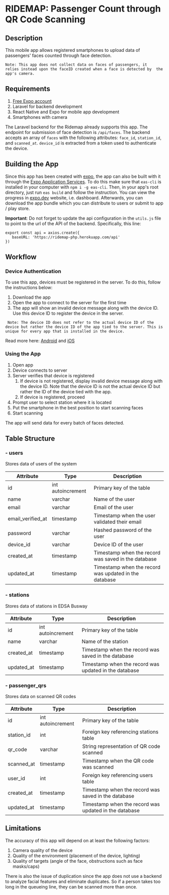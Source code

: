 # RIDEMAP: Passenger Count through QR Code Scanning

## Description

This mobile app allows registered smartphones to upload data
of passengers' faces counted through face detection. 

`Note: This app does not collect data on faces of passengers, it 
relies instead upon the faceID created when a face is detected by 
the app's camera.`

## Requirements

1. [Free Expo account](https://expo.dev/signup)
2. Laravel for backend development
3. React Native and Expo for mobile app development
4. Smartphones with camera

The Laravel backend for the Ridemap already supports this app. The
endpoint for submission of face detection is `/api/faces`. The backend
accepts an array of `faces` with the following attributes: `face_id`,
`station_id`, and `scanned_at`. `device_id` is extracted from a token
used to authenticate the device.

## Building the App

Since this app has been created with [expo](expo.dev),
the app can also be built with it through the
[Expo Application Services](https://docs.expo.dev/eas/).
To do this make sure that `eas-cli` is installed in your
computer with `npm i -g eas-cli`. Then, in your app's root
directory, just run `eas build` and follow the instruction.
You can view the progress in [expo.dev](https://expo.dev/) 
website, i.e. dashboard. Afterwards, you can download the 
app bundle which you can distribute to users or submit to
app / play store.

__Important__: Do not forget to update the api configuration in the
`utils.js` file to point to the url of the API of the backend. Specifically,
this line:

```
export const api = axios.create({
   baseURL: 'https://ridemap-php.herokuapp.com/api'
})
```

## Workflow

### Device Authentication

To use this app, devices must be registered in the server. To do
this, follow the instructions below:

1. Download the app
2. Open the app to connect to the server for the first time
3. The app will show an invalid device message along with the device ID.
Use this device ID to register the device in the server.

`
Note: The device ID does not refer to the actual device ID of the
device but rather the device ID of the app tied to the server. This
is unique for every app that is installed in the device.`

Read more here: [Android](https://docs.expo.dev/versions/v45.0.0/sdk/application/#applicationandroidid)
and [iOS](https://docs.expo.dev/versions/v45.0.0/sdk/application/#applicationgetiosidforvendorasync)

### Using the App

1. Open app
2. Device connects to server
3. Server verifies that device is registered
   1. If device is not registered, display invalid device message along with the device ID. Note that the device ID is not the actual device ID but rather the ID of the device tied with the app.
   2. If device is registered, proceed
4. Prompt user to select station where it is located
5. Put the smartphone in the best position to start scanning faces 
6. Start scanning

The app will send data for every batch of faces detected.

## Table Structure

### - users

Stores data of users of the system

| Attribute | Type      | Description                                            |
|-----------|-----------|--------------------------------------------------------|
| id        | int autoincrement  | Primary key of the table |
| name      | varchar   | Name of the user                 |
| email     | varchar   | Email of the user               |
| email_verified_at     | timestamp   | Timestamp when the user validated their email              |
| password  | varchar   | Hashed password of the user     |
| device_id | varchar   | Device ID of the user               | |
| created_at| timestamp | Timestamp when the record was saved in the database    |
| updated_at| timestamp | Timestamp when the record was updated in the database  |

### - stations

Stores data of stations in EDSA Busway

| Attribute | Type               | Description              |
|-----------|--------------------|--------------------------|
| id        | int autoincrement  | Primary key of the table |
| name      | varchar            | Name of the station      |
| created_at| timestamp | Timestamp when the record was saved in the database    |
| updated_at| timestamp | Timestamp when the record was updated in the database  |

### - passenger_qrs

Stores data on scanned QR codes

| Attribute | Type      | Description                                            |
|-----------|-----------|--------------------------------------------------------|
| id        | int autoincrement | Primary key of the table                 |
| station_id| int       | Foreign key referencing stations table                 |
| qr_code   | varchar   | String representation of QR code scanned               |
| scanned_at| timestamp | Timestamp when the QR code was scanned                 |
| user_id   | int       | Foreign key referencing users table    |
| created_at| timestamp | Timestamp when the record was saved in the database    |
| updated_at| timestamp | Timestamp when the record was updated in the database  |

## Limitations

The accuracy of this app will depend on at least the following factors:

1. Camera quality of the device
2. Quality of the environment (placement of the device, lighting)
3. Quality of targets (angle of the face, obstructions such as face masks/caps)

There is also the issue of duplication since the app does not use a
backend to analyze facial features and eliminate duplicates. So if a 
person takes too long in the queueing line, they can be scanned more than
once.